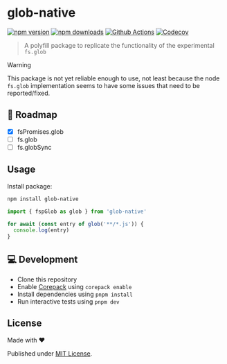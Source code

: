 # glob-native

[![npm version][npm-version-src]][npm-version-href]
[![npm downloads][npm-downloads-src]][npm-downloads-href]
[![Github Actions][github-actions-src]][github-actions-href]
[![Codecov][codecov-src]][codecov-href]

> A polyfill package to replicate the functionality of the experimental `fs.glob`

> [!WARNING]
> This package is not yet reliable enough to use, not least because the node `fs.glob` implementation seems to have some issues that need to be reported/fixed.

## 🚧 Roadmap

- [x] fsPromises.glob
- [ ] fs.glob
- [ ] fs.globSync

## Usage

Install package:

```sh
npm install glob-native
```

```js
import { fspGlob as glob } from 'glob-native'

for await (const entry of glob('**/*.js')) {
  console.log(entry)
}
```

## 💻 Development

- Clone this repository
- Enable [Corepack](https://github.com/nodejs/corepack) using `corepack enable`
- Install dependencies using `pnpm install`
- Run interactive tests using `pnpm dev`

## License

Made with ❤️

Published under [MIT License](./LICENCE).

<!-- Badges -->

[npm-version-src]: https://img.shields.io/npm/v/glob-native?style=flat-square
[npm-version-href]: https://npmjs.com/package/glob-native
[npm-downloads-src]: https://img.shields.io/npm/dm/glob-native?style=flat-square
[npm-downloads-href]: https://npmjs.com/package/glob-native
[github-actions-src]: https://img.shields.io/github/workflow/status/danielroe/glob-native/ci/main?style=flat-square
[github-actions-href]: https://github.com/danielroe/glob-native/actions?query=workflow%3Aci
[codecov-src]: https://img.shields.io/codecov/c/gh/danielroe/glob-native/main?style=flat-square
[codecov-href]: https://codecov.io/gh/danielroe/glob-native
